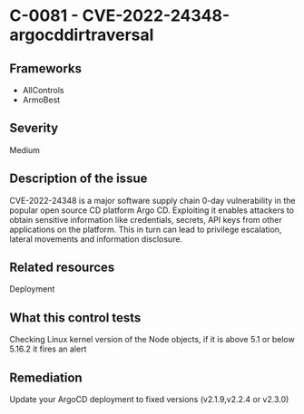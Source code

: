 # C-0081 - CVE-2022-24348-argocddirtraversal

## Frameworks
* AllControls
* ArmoBest
 
## Severity
Medium

## Description of the issue
CVE-2022-24348 is a major software supply chain 0-day vulnerability in the popular open source CD platform Argo CD. Exploiting it enables attackers to obtain sensitive information like credentials, secrets, API keys from other applications on the platform. This in turn can lead to privilege escalation, lateral movements and information disclosure.
 
## Related resources
Deployment
 
## What this control tests 
Checking Linux kernel version of the Node objects, if it is above 5.1 or below 5.16.2 it fires an alert
 
## Remediation
Update your ArgoCD deployment to fixed versions (v2.1.9,v2.2.4 or v2.3.0)
 
